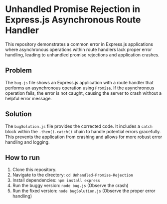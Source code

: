 # Unhandled Promise Rejection in Express.js Asynchronous Route Handler

This repository demonstrates a common error in Express.js applications where asynchronous operations within route handlers lack proper error handling, leading to unhandled promise rejections and application crashes.

## Problem
The `bug.js` file shows an Express.js application with a route handler that performs an asynchronous operation using `Promise`.  If the asynchronous operation fails, the error is not caught, causing the server to crash without a helpful error message.

## Solution
The `bugSolution.js` file provides the corrected code. It includes a `catch` block within the `.then().catch()` chain to handle potential errors gracefully. This prevents the application from crashing and allows for more robust error handling and logging.

## How to run
1. Clone this repository.
2. Navigate to the directory: `cd Unhandled-Promise-Rejection`
3. Install dependencies: `npm install express`
4. Run the buggy version: `node bug.js` (Observe the crash)
5. Run the fixed version: `node bugSolution.js` (Observe the proper error handling)
